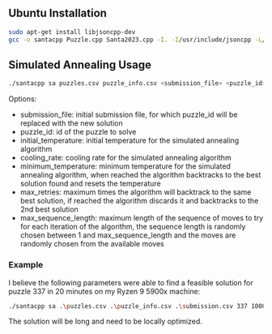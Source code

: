 ## Ubuntu Installation

```sh
sudo apt-get install libjsoncpp-dev
gcc -o santacpp Puzzle.cpp Santa2023.cpp -I. -I/usr/include/jsoncpp -L/usr/lib/x86_64-linux-gnu/ -ljsoncpp -fopenmp -O3 -lstdc++fs -lstdc++ -std=c++11 -lm
```

## Simulated Annealing Usage
```sh
./santacpp sa puzzles.csv puzzle_info.csv <submission_file> <puzzle_id> <initial_temperature> <cooling_rate> <minimum_temperature> <max_retries> <max_sequence_length>
```

Options:
- submission_file: initial submission file, for which puzzle_id will be replaced with the new solution
- puzzle_id: id of the puzzle to solve
- initial_temperature: initial temperature for the simulated annealing algorithm
- cooling_rate: cooling rate for the simulated annealing algorithm
- minimum_temperature: minimum temperature for the simulated annealing algorithm, when reached the algorithm backtracks to the best solution found and resets the temperature
- max_retries: maximum times the algorithm will backtrack to the same best solution, if reached the algorithm discards it and backtracks to the 2nd best solution
- max_sequence_length: maximum length of the sequence of moves to try for each iteration of the algorithm, the sequence length is randomly chosen between 1 and max_sequence_length and the moves are randomly chosen from the available moves

### Example

I believe the following parameters were able to find a feasible solution for puzzle 337 in 20 minutes on my Ryzen 9 5900x machine:
```sh
./santacpp sa .\puzzles.csv .\puzzle_info.csv .\submission.csv 337 1000 0.99 0.4 2 8
```

The solution will be long and need to be locally optimized.